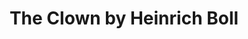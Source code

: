 ---
title: The Clown by Heinrich Boll
categories: [Fiction Literature,Historical Novel]
tags: [⭐⭐⭐⭐⭐⭐⭐☆☆☆ 7/10,Novel,Germany,Heinrich Böll]
---